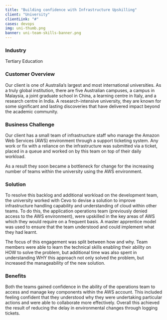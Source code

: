 ```yaml
---
title: "Building confidence with Infrastructure Upskilling"
client: "University"
clientLink: "#"
cases: devops
img: uni-thumb.png
banner: uni-team-skills-banner.png
---
```

### Industry

Tertiary Education

### Customer Overview

Our client is one of Australia’s largest and most international universities. As a truly global institution, there are five Australian campuses, a campus in Malaysia, a joint graduate school in China, a learning centre in Italy, and a research centre in India. A research-intensive university, they are known for some significant and lasting discoveries that have delivered impact beyond the academic community.

### Business Challenge

Our client has a small team of infrastructure staff who manage the Amazon Web Services (AWS) environment through a support ticketing system. Any work or fix with a reliance on the infrastructure was submitted via a ticket, placed in a queue and worked on by this team on top of their daily workload.

As a result they soon became a bottleneck for change for the increasing number of teams within the university using the AWS environment.

### Solution

To resolve this backlog and additional workload on the development team, the university worked with Cevo to devise a solution to improve infrastructure handling capability and understanding of cloud within other teams. To do this, the application operations team (previously denied access to the AWS environment), were upskilled in the key areas of AWS which they would require on a frequent basis. A master apprentice model was used to ensure that the team understood and could implement what they had learnt.

The focus of this engagement was split between how and why. Team members were able to learn the technical skills enabling their ability on HOW to solve the problem, but additional time was also spent in understanding WHY this approach not only solved the problem, but increased the manageability of the new solution.

### Benefits

Both the teams gained confidence in the ability of the operations team to access and manage key components within the AWS account. This included feeling confident that they understood why they were undertaking particular actions and were able to collaborate more effectively. Overall this achieved the result of reducing the delay in environmental changes through logging tickets.